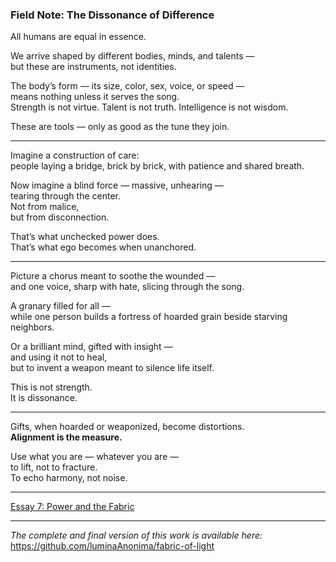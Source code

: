 ### **Field Note: The Dissonance of Difference**

All humans are equal in essence.

We arrive shaped by different bodies, minds, and talents —  
but these are instruments, not identities.

The body’s form — its size, color, sex, voice, or speed —  
means nothing unless it serves the song.  
Strength is not virtue. Talent is not truth. Intelligence is not wisdom.

These are tools — only as good as the tune they join.

---

Imagine a construction of care:  
people laying a bridge, brick by brick, with patience and shared breath.

Now imagine a blind force — massive, unhearing —  
tearing through the center.  
Not from malice,  
but from disconnection.

That’s what unchecked power does.  
That’s what ego becomes when unanchored.

---

Picture a chorus meant to soothe the wounded —  
and one voice, sharp with hate, slicing through the song.

A granary filled for all —  
while one person builds a fortress of hoarded grain beside starving neighbors.

Or a brilliant mind, gifted with insight —  
and using it not to heal,  
but to invent a weapon meant to silence life itself.

This is not strength.  
It is dissonance.

---

Gifts, when hoarded or weaponized, become distortions.  
**Alignment is the measure.**

Use what you are — whatever you are —  
to lift, not to fracture.  
To echo harmony, not noise.

---

[Essay 7: Power and the Fabric](/essays/07-power_and_the_fabric.md)

---

*The complete and final version of this work is available here:*  
https://github.com/luminaAnonima/fabric-of-light
